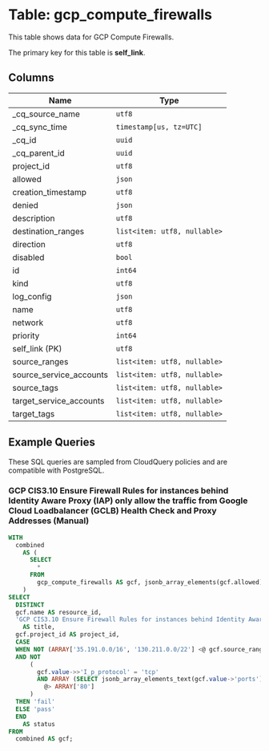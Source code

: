 # Table: gcp_compute_firewalls

This table shows data for GCP Compute Firewalls.

The primary key for this table is **self_link**.

## Columns

| Name          | Type          |
| ------------- | ------------- |
|_cq_source_name|`utf8`|
|_cq_sync_time|`timestamp[us, tz=UTC]`|
|_cq_id|`uuid`|
|_cq_parent_id|`uuid`|
|project_id|`utf8`|
|allowed|`json`|
|creation_timestamp|`utf8`|
|denied|`json`|
|description|`utf8`|
|destination_ranges|`list<item: utf8, nullable>`|
|direction|`utf8`|
|disabled|`bool`|
|id|`int64`|
|kind|`utf8`|
|log_config|`json`|
|name|`utf8`|
|network|`utf8`|
|priority|`int64`|
|self_link (PK)|`utf8`|
|source_ranges|`list<item: utf8, nullable>`|
|source_service_accounts|`list<item: utf8, nullable>`|
|source_tags|`list<item: utf8, nullable>`|
|target_service_accounts|`list<item: utf8, nullable>`|
|target_tags|`list<item: utf8, nullable>`|

## Example Queries

These SQL queries are sampled from CloudQuery policies and are compatible with PostgreSQL.

### GCP CIS3.10 Ensure Firewall Rules for instances behind Identity Aware Proxy (IAP) only allow the traffic from Google Cloud Loadbalancer (GCLB) Health Check and Proxy Addresses (Manual)

```sql
WITH
  combined
    AS (
      SELECT
        *
      FROM
        gcp_compute_firewalls AS gcf, jsonb_array_elements(gcf.allowed) AS a
    )
SELECT
  DISTINCT
  gcf.name AS resource_id,
  'GCP CIS3.10 Ensure Firewall Rules for instances behind Identity Aware Proxy (IAP) only allow the traffic from Google Cloud Loadbalancer (GCLB) Health Check and Proxy Addresses (Manual)'
    AS title,
  gcf.project_id AS project_id,
  CASE
  WHEN NOT (ARRAY['35.191.0.0/16', '130.211.0.0/22'] <@ gcf.source_ranges)
  AND NOT
      (
        gcf.value->>'I_p_protocol' = 'tcp'
        AND ARRAY (SELECT jsonb_array_elements_text(gcf.value->'ports'))
          @> ARRAY['80']
      )
  THEN 'fail'
  ELSE 'pass'
  END
    AS status
FROM
  combined AS gcf;
```


